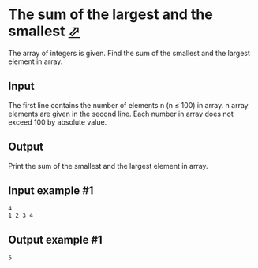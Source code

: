 # The sum of the largest and the smallest [⬀](https://www.e-olymp.com/en/contests/9608/problems/84251)
The array of integers is given. Find the sum of the smallest and the largest element in array.

## Input
The first line contains the number of elements n (n ≤ 100) in array. n array elements are given in the second line. Each number in array does not exceed 100 by absolute value.

## Output
Print the sum of the smallest and the largest element in array.

## Input example #1
```
4
1 2 3 4
```

## Output example #1
```
5
```
